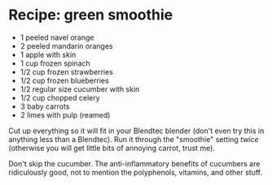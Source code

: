 # Recipe: green smoothie

* 1 peeled navel orange
* 2 peeled mandarin oranges
* 1 apple with skin
* 1 cup frozen spinach
* 1/2 cup frozen strawberries
* 1/2 cup frozen blueberries
* 1/2 regular size cucumber with skin
* 1/2 cup chopped celery
* 3 baby carrots
* 2 limes with pulp (reamed)

Cut up everything so it will fit in your Blendtec blender (don't even try this in anything less than a Blendtec). Run it through the "smoothie" setting *twice* (otherwise you will get little bits of annoying carrot, trust me).

Don't skip the cucumber. The anti-inflammatory benefits of cucumbers are ridiculously good, not to mention the polyphenols, vitamins, and other stuff.
